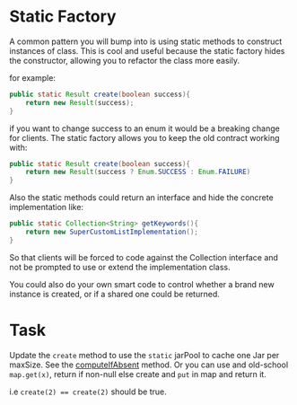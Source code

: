 # Static Factory

A common pattern you will bump into is using static methods to construct instances of class. This is cool and useful because the static factory hides the constructor, allowing you to refactor the class more easily.

for example:
```java
public static Result create(boolean success){
    return new Result(success);
}
```
if you want to change success to an enum it would be a breaking change for clients. The static factory allows you to keep the old contract working with:
```java
public static Result create(boolean success){
    return new Result(success ? Enum.SUCCESS : Enum.FAILURE)
}
```



Also the static methods could return an interface and hide the concrete implementation like:

```java
public static Collection<String> getKeywords(){
    return new SuperCustomListImplementation();
}
```

So that clients will be forced to code against the Collection interface and not be prompted to use or extend the implementation class.

You could also do your own smart code to control whether a brand new instance is created, or if a shared one could be returned.

# Task

Update the `create` method to use the `static` jarPool to cache one Jar per maxSize. See the [computeIfAbsent](https://docs.oracle.com/javase/8/docs/api/java/util/HashMap.html#computeIfAbsent-K-java.util.function.Function-) method. Or you can use and old-school `map.get(x)`, return if non-null else create and `put` in map and return it.

i.e `create(2) == create(2)` should be true.
